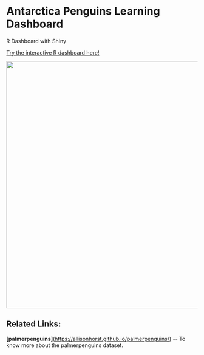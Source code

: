 # Antarctica Penguins Learning Dashboard
R Dashboard with Shiny

<a href="https://johnnykl-rshiny.shinyapps.io/penguins_learning_dashboard/" target="_blank">Try the interactive R dashboard here!</a>

<img src="PenguinDashboardDemo.gif" width ="650">



## Related Links:
<b>[palmerpenguins]</b>(https://allisonhorst.github.io/palmerpenguins/) -- To know more about the palmerpenguins dataset. 
